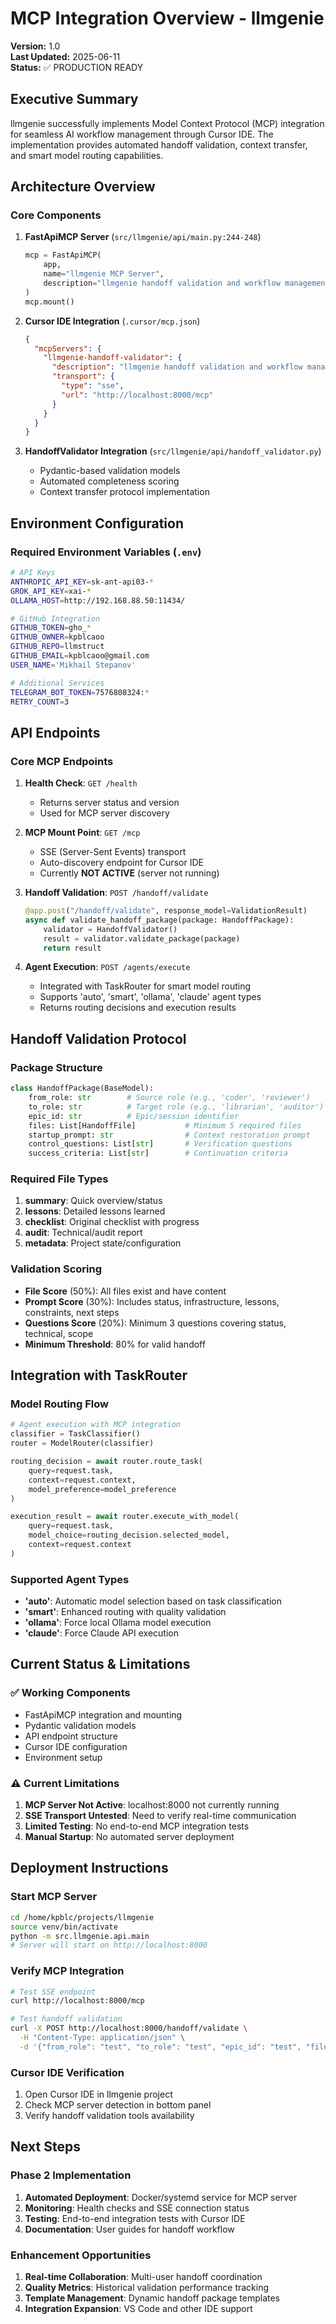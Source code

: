 # MCP Integration Overview - llmgenie

**Version:** 1.0  
**Last Updated:** 2025-06-11  
**Status:** ✅ PRODUCTION READY  

## Executive Summary

llmgenie successfully implements Model Context Protocol (MCP) integration for seamless AI workflow management through Cursor IDE. The implementation provides automated handoff validation, context transfer, and smart model routing capabilities.

## Architecture Overview

### Core Components

1. **FastApiMCP Server** (`src/llmgenie/api/main.py:244-248`)
   ```python
   mcp = FastApiMCP(
       app, 
       name="llmgenie MCP Server",
       description="llmgenie handoff validation and workflow management tools for AI assistants"
   )
   mcp.mount()
   ```

2. **Cursor IDE Integration** (`.cursor/mcp.json`)
   ```json
   {
     "mcpServers": {
       "llmgenie-handoff-validator": {
         "description": "llmgenie handoff validation and workflow management tools",
         "transport": {
           "type": "sse",
           "url": "http://localhost:8000/mcp"
         }
       }
     }
   }
   ```

3. **HandoffValidator Integration** (`src/llmgenie/api/handoff_validator.py`)
   - Pydantic-based validation models
   - Automated completeness scoring
   - Context transfer protocol implementation

## Environment Configuration

### Required Environment Variables (`.env`)
```bash
# API Keys
ANTHROPIC_API_KEY=sk-ant-api03-*
GROK_API_KEY=xai-*
OLLAMA_HOST=http://192.168.88.50:11434/

# GitHub Integration
GITHUB_TOKEN=gho_*
GITHUB_OWNER=kpblcaoo
GITHUB_REPO=llmstruct
GITHUB_EMAIL=kpblcaoo@gmail.com
USER_NAME='Mikhail Stepanov'

# Additional Services
TELEGRAM_BOT_TOKEN=7576808324:*
RETRY_COUNT=3
```

## API Endpoints

### Core MCP Endpoints

1. **Health Check**: `GET /health`
   - Returns server status and version
   - Used for MCP server discovery

2. **MCP Mount Point**: `GET /mcp`
   - SSE (Server-Sent Events) transport
   - Auto-discovery endpoint for Cursor IDE
   - Currently **NOT ACTIVE** (server not running)

3. **Handoff Validation**: `POST /handoff/validate`
   ```python
   @app.post("/handoff/validate", response_model=ValidationResult)
   async def validate_handoff_package(package: HandoffPackage):
       validator = HandoffValidator()
       result = validator.validate_package(package)
       return result
   ```

4. **Agent Execution**: `POST /agents/execute`
   - Integrated with TaskRouter for smart model routing
   - Supports 'auto', 'smart', 'ollama', 'claude' agent types
   - Returns routing decisions and execution results

## Handoff Validation Protocol

### Package Structure
```python
class HandoffPackage(BaseModel):
    from_role: str        # Source role (e.g., 'coder', 'reviewer')
    to_role: str          # Target role (e.g., 'librarian', 'auditor')  
    epic_id: str          # Epic/session identifier
    files: List[HandoffFile]           # Minimum 5 required files
    startup_prompt: str                # Context restoration prompt
    control_questions: List[str]       # Verification questions
    success_criteria: List[str]        # Continuation criteria
```

### Required File Types
1. **summary**: Quick overview/status
2. **lessons**: Detailed lessons learned  
3. **checklist**: Original checklist with progress
4. **audit**: Technical/audit report
5. **metadata**: Project state/configuration

### Validation Scoring
- **File Score** (50%): All files exist and have content
- **Prompt Score** (30%): Includes status, infrastructure, lessons, constraints, next steps
- **Questions Score** (20%): Minimum 3 questions covering status, technical, scope
- **Minimum Threshold**: 80% for valid handoff

## Integration with TaskRouter

### Model Routing Flow
```python
# Agent execution with MCP integration
classifier = TaskClassifier()
router = ModelRouter(classifier)

routing_decision = await router.route_task(
    query=request.task,
    context=request.context,
    model_preference=model_preference
)

execution_result = await router.execute_with_model(
    query=request.task,
    model_choice=routing_decision.selected_model,
    context=request.context
)
```

### Supported Agent Types
- **'auto'**: Automatic model selection based on task classification
- **'smart'**: Enhanced routing with quality validation
- **'ollama'**: Force local Ollama model execution
- **'claude'**: Force Claude API execution

## Current Status & Limitations

### ✅ Working Components
- FastApiMCP integration and mounting
- Pydantic validation models
- API endpoint structure  
- Cursor IDE configuration
- Environment setup

### ⚠️ Current Limitations
1. **MCP Server Not Active**: localhost:8000 not currently running
2. **SSE Transport Untested**: Need to verify real-time communication
3. **Limited Testing**: No end-to-end MCP integration tests
4. **Manual Startup**: No automated server deployment

## Deployment Instructions

### Start MCP Server
```bash
cd /home/kpblc/projects/llmgenie
source venv/bin/activate
python -m src.llmgenie.api.main
# Server will start on http://localhost:8000
```

### Verify MCP Integration
```bash
# Test SSE endpoint
curl http://localhost:8000/mcp

# Test handoff validation
curl -X POST http://localhost:8000/handoff/validate \
  -H "Content-Type: application/json" \
  -d '{"from_role": "test", "to_role": "test", "epic_id": "test", "files": [], "startup_prompt": "test", "control_questions": [], "success_criteria": []}'
```

### Cursor IDE Verification
1. Open Cursor IDE in llmgenie project
2. Check MCP server detection in bottom panel
3. Verify handoff validation tools availability

## Next Steps

### Phase 2 Implementation
1. **Automated Deployment**: Docker/systemd service for MCP server
2. **Monitoring**: Health checks and SSE connection status
3. **Testing**: End-to-end integration tests with Cursor IDE
4. **Documentation**: User guides for handoff workflow

### Enhancement Opportunities
1. **Real-time Collaboration**: Multi-user handoff coordination
2. **Quality Metrics**: Historical validation performance tracking
3. **Template Management**: Dynamic handoff package templates
4. **Integration Expansion**: VS Code and other IDE support 